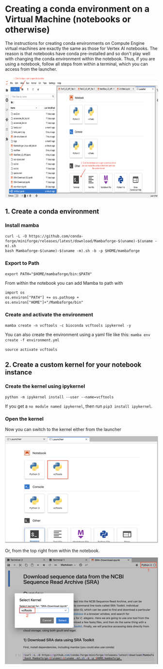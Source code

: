 # Creating a conda environment on a Virtual Machine (notebooks or otherwise)

The instructions for creating conda environments on Compute Engine virtual machines are exactly the same as those for Vertex AI notebooks. The reason is that notebooks have conda pre-installed and so don't play well with changing the conda environment within the notebook. Thus, if you are using a notebook, follow all steps from within a terminal, which you can access from the launcher. 

<img src="/images/launch_terminal.png" width="550" height="400">

## 1. Create a conda environment

### Install mamba
```
curl -L -O https://github.com/conda-forge/miniforge/releases/latest/download/Mambaforge-$(uname)-$(uname -m).sh
bash Mambaforge-$(uname)-$(uname -m).sh -b -p $HOME/mambaforge
```

### Export to Path
`export PATH="$HOME/mambaforge/bin:$PATH"`

From within the notebook you can add Mamba to path with 
```
import os
os.environ["PATH"] += os.pathsep + os.environ["HOME"]+"/Mambaforge/bin"
```

### Create and activate the environment
`mamba create -n vcftools -c bioconda vcftools ipykernel -y`

You can also create the environment using a yaml file like this: `mamba env create -f environment.yml`

`source activate vcftools`

## 2. Create a custom kernel for your notebook instance

### Create the kernel using ipykernel

`python -m ipykernel install --user --name=vcftools`

If you get a `no module named ipykernel`, then run `pip3 install ipykernel`.

### Open the kernel 

Now you can switch to the kernel either from the launcher

<img src="/images/launcher_env.png" width="550" height="350">


Or, from the top right from within the notebook.

<img src="/images/kernel.png" width="550" height="350">
